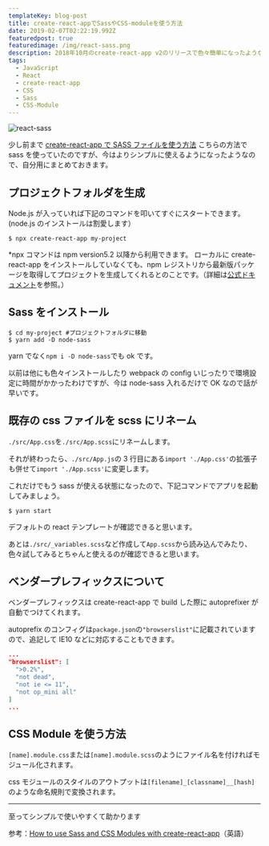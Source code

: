 ```yaml
---
templateKey: blog-post
title: create-react-appでSassやCSS-moduleを使う方法
date: 2019-02-07T02:22:19.992Z
featuredpost: true
featuredimage: /img/react-sass.png
description: 2018年10月のcreate-react-app v2のリリースで色々簡単になったようなので軽くメモ
tags:
  - JavaScript
  - React
  - create-react-app
  - CSS
  - Sass
  - CSS-Module
---
```


![react-sass](/img/react-sass.png)

少し前まで
[create-react-app で SASS ファイルを使う方法](https://qiita.com/chieeeeno/items/1dda5c47d4f1e36408e8)
こちらの方法で sass を使っていたのですが、今はよりシンプルに使えるようになったようなので、自分用にまとめておきます。

## プロジェクトフォルダを生成

Node.js が入っていれば下記のコマンドを叩いてすぐにスタートできます。(node.js のインストールは割愛します）

```
$ npx create-react-app my-project
```

\*npx コマンドは npm version5.2 以降から利用できます。
ローカルに create-react-app をインストールしていなくても、npm レジストリから最新版パッケージを取得してプロジェクトを生成してくれるとのことです。（詳細は[公式ドキュメント](https://github.com/facebook/create-react-app)を参照。）

## Sass をインストール

```
$ cd my-project #プロジェクトフォルダに移動
$ yarn add -D node-sass
```

yarn でなく`npm i -D node-sass`でも ok です。

以前は他にも色々インストールしたり webpack の config いじったりで環境設定に時間がかかったわけですが、今は node-sass 入れるだけで OK なので話が早いです。

## 既存の css ファイルを scss にリネーム

`./src/App.css`を`./src/App.scss`にリネームします。

それが終わったら、`./src/App.js`の 3 行目にある`import './App.css'`の拡張子も併せて`import './App.scss'`に変更します。

これだけでもう sass が使える状態になったので、下記コマンドでアプリを起動してみましょう。

```
$ yarn start
```

デフォルトの react テンプレートが確認できると思います。

あとは`./src/_variables.scss`など作成して`App.scss`から読み込んでみたり、色々試してみるとちゃんと使えるのが確認できると思います。

## ベンダープレフィックスについて

ベンダープレフィックスは create-react-app で build した際に autoprefixer が自動でつけてくれます。

autoprefix のコンフィグは`package.json`の`"browserslist"`に記載されていますので、追記して IE10 などに対応することもできます。

```package.json
...
"browserslist": [
  ">0.2%",
  "not dead",
  "not ie <= 11",
  "not op_mini all"
]
...
```

## CSS Module を使う方法

`[name].module.css`または`[name].module.scss`のようにファイル名を付ければモジュール化されます。

css モジュールのスタイルのアウトプットは`[filename]_[classname]__[hash]`のような命名規則で変換されます。

---

至ってシンプルで使いやすくて助かります

参考：[How to use Sass and CSS Modules with create-react-app](https://blog.bitsrc.io/how-to-use-sass-and-css-modules-with-create-react-app-83fa8b805e5e)（英語）
